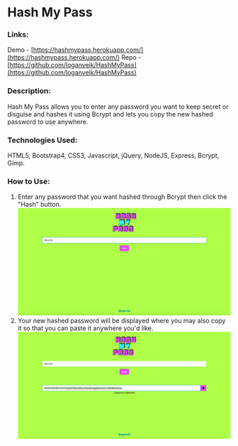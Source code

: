 # Hash My Pass

### Links:
Demo - [https://hashmypass.herokuapp.com/](https://hashmypass.herokuapp.com/)
Repo - [https://github.com/loganveik/HashMyPass](https://github.com/loganveik/HashMyPass)

### Description:
Hash My Pass allows you to enter any password you want to keep secret or disguise and hashes it using Bcrypt and lets you copy the new hashed password to use anywhere.

### Technologies Used:
HTML5, Bootstrap4, CSS3, Javascript, jQuery, NodeJS, Express, Bcrypt, Gimp.

### How to Use:
1) Enter any password that you want hashed through Bcrypt then click the "Hash" button.
![enterpassword](hmp1.png)
2) Your new hashed password will be displayed where you may also copy it so that you can paste it anywhere you'd like.
![copyresults](hmp2.png)
